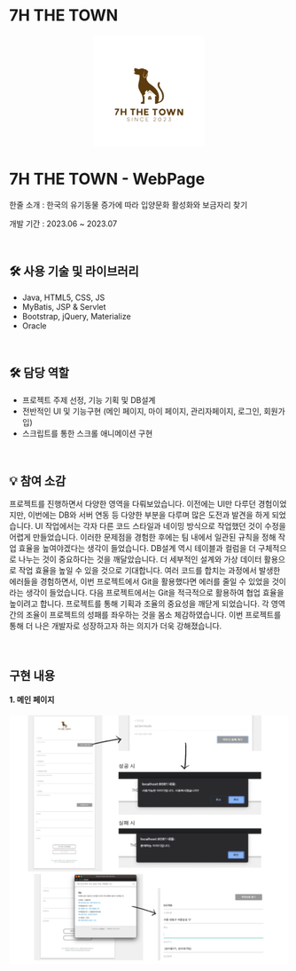 <h1>7H THE TOWN</h1>
<div align="center"> 
  <img src="WebContent/views/7H_The_Town/resource/img/7H_THE_TOWN_LOGO.png" width="200" height="200">
</div>
<h1>7H THE TOWN - WebPage</h1>
<p>한줄 소개 : 한국의 유기동물 증가에 따라 입양문화 활성화와 보금자리 찾기</p>
<p>개발 기간 : 2023.06 ~ 2023.07</p>
<br>
<div>
  <h2>🛠  사용 기술 및 라이브러리</h4>
  <ul>
    <li>Java, HTML5, CSS, JS</li>
    <li>MyBatis, JSP & Servlet</li>
    <li>Bootstrap, jQuery, Materialize</li>
    <li>Oracle</li>
  </ul>
</div>
<br>
<div>
  <h2>🛠  담당 역할</h4>
  <ul>
    <li>프로젝트 주제 선정, 기능 기획 및 DB설계</li>
    <li>전반적인 UI 및 기능구현 (메인 페이지, 마이 페이지, 관리자페이지, 로그인, 회원가입)</li>
    <li>스크립트를 통한 스크롤 애니메이션 구현</li>
  </ul>
</div>
<br>
<div>
  <h2>💡 참여 소감</h2> 
  프로젝트를 진행하면서 다양한 영역을 다뤄보았습니다. 이전에는 UI만 다루던 경험이었지만, 이번에는 DB와 서버 연동 등 다양한 부분을 다루며 많은 도전과 발견을 하게 되었습니다. UI 작업에서는 각자 다른 코드 스타일과 네이밍 방식으로 작업했던 것이 수정을 어렵게 만들었습니다. 이러한 문제점을 경험한 후에는 팀 내에서 일관된 규칙을 정해 작업 효율을 높여야겠다는 생각이 들었습니다. DB설계 역시 테이블과 컬럼을 더 구체적으로 나누는 것이 중요하다는 것을 깨달았습니다. 더 세부적인 설계와 가상 데이터 활용으로 작업 효율을 높일 수 있을 것으로 기대합니다.
  여러 코드를 합치는 과정에서 발생한 에러들을 경험하면서, 이번 프로젝트에서 Git을 활용했다면 에러를 줄일 수 있었을 것이라는 생각이 들었습니다. 다음 프로젝트에서는 Git을 적극적으로 활용하여 협업 효율을 높이려고 합니다. 프로젝트를 통해 기획과 조율의 중요성을 깨닫게 되었습니다. 각 영역 간의 조율이 프로젝트의 성패를 좌우하는 것을 몸소 체감하였습니다. 이번 프로젝트를 통해 더 나은 개발자로 성장하고자 하는 의지가 더욱 강해졌습니다.
</div>
<br><br>
<h2>구현 내용</h2>
<div>
  <h4>1. 메인 페이지</h4>
  <img src="7HTHETOWN Git Img/Untitled.png" width="600"/>
</div>

